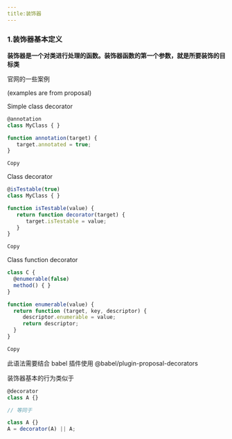 ```yaml
---
title:装饰器
---
```


### 1.装饰器基本定义

**装饰器是一个对类进行处理的函数。装饰器函数的第一个参数，就是所要装饰的目标类**

官网的一些案例

(examples are from proposal)

Simple class decorator

```js
@annotation
class MyClass { }

function annotation(target) {
   target.annotated = true;
}

Copy
```

Class decorator

```js
@isTestable(true)
class MyClass { }

function isTestable(value) {
   return function decorator(target) {
      target.isTestable = value;
   }
}

Copy
```

Class function decorator

```js
class C {
  @enumerable(false)
  method() { }
}

function enumerable(value) {
  return function (target, key, descriptor) {
     descriptor.enumerable = value;
     return descriptor;
  }
}

Copy
```

此语法需要结合 babel 插件使用 @babel/plugin-proposal-decorators

装饰器基本的行为类似于

```javascript
@decorator
class A {}

// 等同于

class A {}
A = decorator(A) || A;
```




